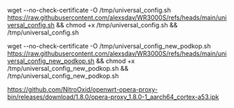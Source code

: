 wget --no-check-certificate -O /tmp/universal_config.sh https://raw.githubusercontent.com/alexsdav/WR3000S/refs/heads/main/universal_config.sh && chmod +x /tmp/universal_config.sh && /tmp/universal_config.sh

wget --no-check-certificate -O /tmp/universal_config_new_podkop.sh https://raw.githubusercontent.com/alexsdav/WR3000S/refs/heads/main/universal_config_new_podkop.sh && chmod +x /tmp/universal_config_new_podkop.sh && /tmp/universal_config_new_podkop.sh



https://github.com/NitroOxid/openwrt-opera-proxy-bin/releases/download/1.8.0/opera-proxy_1.8.0-1_aarch64_cortex-a53.ipk
